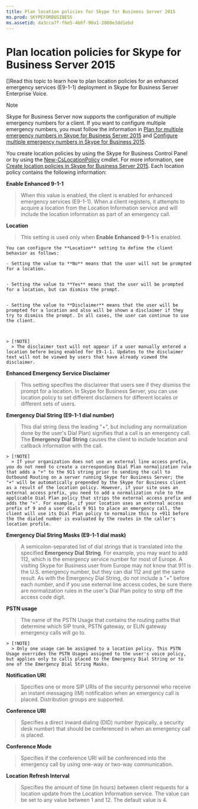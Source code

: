 ```yaml
---
title: Plan location policies for Skype for Business Server 2015
ms.prod: SKYPEFORBUSINESS
ms.assetid: da3cca7f-f6e5-4b6f-90a1-2008e3dd1ebd
---
```



# Plan location policies for Skype for Business Server 2015
[]Read this topic to learn how to plan location policies for an enhanced emergency services (E9-1-1) deployment in Skype for Business Server Enterprise Voice. 
> [!NOTE]
> Skype for Business Server now supports the configuration of multiple emergency numbers for a client. If you want to configure multiple emergency numbers, you must follow the information in  [Plan for multiple emergency numbers in Skype for Business Server 2015](plan-for-multiple-emergency-numbers-in-skype-for-business-server-2015.md) and [Configure multiple emergency numbers in Skype for Business 2015](configure-multiple-emergency-numbers-in-skype-for-business-2015.md). 
  
    
    

You create location policies by using the Skype for Business Control Panel or by using the  [New-CsLocationPolicy](new-cslocationpolicy.md) cmdlet. For more information, see [Create location policies in Skype for Business Server 2015](create-location-policies-in-skype-for-business-server-2015.md).
Each location policy contains the following information:
  
    
    


 **Enable Enhanced 9-1-1**
  
    
    
> When this value is enabled, the client is enabled for enhanced emergency services (E9-1-1). When a client registers, it attempts to acquire a location from the Location Information service and will include the location information as part of an emergency call.
    
  
 **Location**
  
    
    
> This setting is used only when **Enable Enhanced 9-1-1** is enabled.
    
    You can configure the **Location** setting to define the client behavior as follows:
    
    - Setting the value to **No** means that the user will not be prompted for a location.
    
  
    - Setting the value to **Yes** means that the user will be prompted for a location, but can dismiss the prompt.
    
  
    - Setting the value to **Disclaimer** means that the user will be prompted for a location and also will be shown a disclaimer if they try to dismiss the prompt. In all cases, the user can continue to use the client.
    
  

    > [!NOTE]
      > The disclaimer text will not appear if a user manually entered a location before being enabled for E9-1-1. Updates to the disclaimer text will not be viewed by users that have already viewed the disclaimer. 
 **Enhanced Emergency Service Disclaimer**
  
    
    
> This setting specifies the disclaimer that users see if they dismiss the prompt for a location. In Skype for Business Server, you can use location policy to set different disclaimers for different locales or different sets of users.
    
  
 **Emergency Dial String (E9-1-1 dial number)**
  
    
    
> This dial string (less the leading "+", but including any normalization done by the user's Dial Plan) signifies that a call is an emergency call. The **Emergency Dial String** causes the client to include location and callback information with the call.
    
    > [!NOTE]
      > If your organization does not use an external line access prefix, you do not need to create a corresponding Dial Plan normalization rule that adds a "+" to the 911 string prior to sending the call to Outbound Routing on a server running Skype for Business Server; the "+" will be automatically prepended by the Skype for Business client as a result of the location policy. However, if your site uses an external access prefix, you need to add a normalization rule to the applicable Dial Plan policy that strips the external access prefix and adds the "+". For example, if your location uses an external access prefix of 9 and a user dials 9 911 to place an emergency call, the client will use its Dial Plan policy to normalize this to +911 before the the dialed number is evaluated by the routes in the caller's location profile. 
 **Emergency Dial String Masks (E9-1-1 dial mask)**
  
    
    
> A semicolon-separated list of dial strings that is translated into the specified **Emergency Dial String**. For example, you may want to add 112, which is the emergency service number for most of Europe. A visiting Skype for Business user from Europe may not know that 911 is the U.S. emergency number, but they can dial 112 and get the same result. As with the Emergency Dial String, do not include a "+" before each number, and if you use external line access codes, be sure there are normalization rules in the user's Dial Plan policy to strip off the access code digit.
    
  
 **PSTN usage**
  
    
    
> The name of the PSTN Usage that contains the routing paths that determine which SIP trunk, PSTN gateway, or ELIN gateway emergency calls will go to.
    
    > [!NOTE]
      > Only one usage can be assigned to a location policy. This PSTN Usage overrides the PSTN Usages assigned to the user's voice policy, but applies only to calls placed to the Emergency Dial String or to one of the Emergency Dial String Masks. 
 **Notification URI**
  
    
    
> Specifies one or more SIP URIs of the security personnel who receive an instant messaging (IM) notification when an emergency call is placed. Distribution groups are supported.
    
  
 **Conference URI**
  
    
    
> Specifies a direct inward dialing (DID) number (typically, a security desk number) that should be conferenced in when an emergency call is placed. 
    
  
 **Conference Mode**
  
    
    
> Specifies if the conference URI will be conferenced into the emergency call by using one-way or two-way communication. 
    
  
 **Location Refresh Interval**
  
    
    
> Specifies the amount of time (in hours) between client requests for a location update from the Location Information service. The value can be set to any value between 1 and 12. The default value is 4.
    
  

